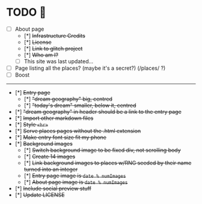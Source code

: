 # TODO 🚧

- [ ] About page
  - [*] ~~Infrastructure Credits~~
  - [*] ~~License~~
  - [*] ~~Link to glitch project~~
  - [*] ~~Who am I?~~
  - [ ] This site was last updated...
- [ ] Page listing all the places? (maybe it's a secret?) (/places/ ?)
- [ ] Boost

---

- [*] ~~Entry page~~
  - [*] ~~"dream geography" big, centred~~
  - [*] ~~"today's dream" smaller, below it, centred~~
- [*] ~~"dream geography" in header should be a link to the entry page~~
- [*] ~~Import other markdown files~~
- [*] ~~Style `<hr>`~~
- [*] ~~Serve places pages without the .html extension~~
- [*] ~~Make entry font size fit my phone~~
- [*] ~~Background images~~
  - [*] ~~Switch background image to be fixed div, not scrolling body~~
  - [*] ~~Create 14 images~~
  - [*] ~~Link background images to places w/RNG seeded by their name turned into an integer~~
  - [*] ~~Entry page image is `date % numImages`~~
  - [*] ~~About page image is `date % numImages`~~
- [*] ~~Include social preview stuff~~
- [*] ~~Update LICENSE~~

